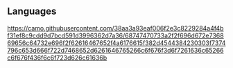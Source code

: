 Languages
--------------------------------
https://camo.githubusercontent.com/38aa3a93eaf006f2e3c8229284a4f4bf31ef8c9cdd9d7bcd591d3996362d7a36/68747470733a2f2f696d672e736869656c64732e696f2f62616467652f4a6176615f382d4544384230303f7374796c653d666f722d7468652d6261646765266c6f676f3d6f7261636c65266c6f676f436f6c6f723d626c61636b
